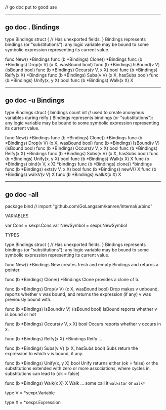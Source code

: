 // go doc put to good use	 
				
-------------------------------------------------------------------------------
## go doc .   Bindings		
type Bindings struct {
	// Has unexported fields.
}
    Bindings represents bindings (or "substitutions"): any logic variable may be
    bound to some symbolic expression representing its current value.

func New() *Bindings
func (b *Bindings) Clone() *Bindings
func (b *Bindings) Drop(v V) (x X, wasBound bool)
func (b *Bindings) IsBound(v V) (isBound bool)
func (b *Bindings) Occurs(v V, x X) bool
func (b *Bindings) Reify(x X) *Bindings
func (b *Bindings) Subs(v V) (x X, hasSubs bool)
func (b *Bindings) Unify(x, y X) bool
func (b *Bindings) Walk(x X) X
				
-------------------------------------------------------------------------------
## go doc -u Bindings		
type Bindings struct {
	bindings
	count int // used to create anonymus variables during reify
}
    Bindings represents bindings (or "substitutions"): any logic variable may be
    bound to some symbolic expression representing its current value.

func New() *Bindings
func (b *Bindings) Clone() *Bindings
func (b *Bindings) Drop(v V) (x X, wasBound bool)
func (b *Bindings) IsBound(v V) (isBound bool)
func (b *Bindings) Occurs(v V, x X) bool
func (b *Bindings) Reify(x X) *Bindings
func (b *Bindings) Subs(v V) (x X, hasSubs bool)
func (b *Bindings) Unify(x, y X) bool
func (b *Bindings) Walk(x X) X
func (b *Bindings) bind(v V, x X) *bindings
func (b *Bindings) clone() *bindings
func (b *Bindings) exts(v V, x X) bool
func (b *Bindings) newV() X
func (b *Bindings) walkV(v V) X
func (b *Bindings) walkX(x X) X
				
-------------------------------------------------------------------------------
## go doc -all		
package bind // import "github.com/GoLangsam/kanren/internal/µ/bind"


VARIABLES

var Cons = sexpr.Cons
var NewSymbol = sexpr.NewSymbol

TYPES

type Bindings struct {
	// Has unexported fields.
}
    Bindings represents bindings (or "substitutions"): any logic variable may be
    bound to some symbolic expression representing its current value.

func New() *Bindings
    New creates fresh and empty Bindings and returns a pointer.

func (b *Bindings) Clone() *Bindings
    Clone provides a clone of b.

func (b *Bindings) Drop(v V) (x X, wasBound bool)
    Drop makes v unbound, reports whether v was bound, and returns the
    expression (if any) v was previously bound with.

func (b *Bindings) IsBound(v V) (isBound bool)
    IsBound reports whether v is bound or not

func (b *Bindings) Occurs(v V, x X) bool
    Occurs reports whether v occurs in x.

func (b *Bindings) Reify(x X) *Bindings
    Reify ...

func (b *Bindings) Subs(v V) (x X, hasSubs bool)
    Subs return the expression to which v is bound, if any.

func (b *Bindings) Unify(x, y X) bool
    Unify returns either (ok = false) or the substitutions extended with zero or
    more associations, where cycles in substitutions can lead to (ok = false)

func (b *Bindings) Walk(x X) X
    Walk ... some call it `walkstar` or `walk*`

type V = *sexpr.Variable

type X = *sexpr.Expression

